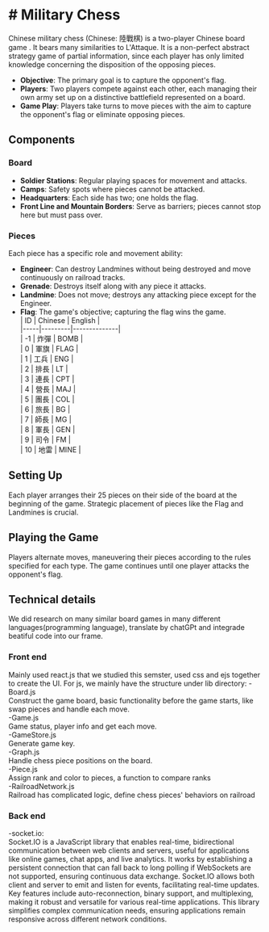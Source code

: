 # # Military Chess

Chinese military chess (Chinese: 陸戰棋) is a two-player Chinese board game . It bears many similarities to L'Attaque. It is a non-perfect abstract strategy game of partial information, since each player has only limited knowledge concerning the disposition of the opposing pieces. 

- **Objective**: The primary goal is to capture the opponent's flag.
- **Players**: Two players compete against each other, each managing their own army set up on a distinctive battlefield represented on a board.
- **Game Play**: Players take turns to move pieces with the aim to capture the opponent's flag or eliminate opposing pieces.

## Components

### Board

- **Soldier Stations**: Regular playing spaces for movement and attacks.
- **Camps**: Safety spots where pieces cannot be attacked.
- **Headquarters**: Each side has two; one holds the flag.
- **Front Line and Mountain Borders**: Serve as barriers; pieces cannot stop here but must pass over.

### Pieces

Each piece has a specific role and movement ability:

- **Engineer**: Can destroy Landmines without being destroyed and move continuously on railroad tracks.
- **Grenade**: Destroys itself along with any piece it attacks.
- **Landmine**: Does not move; destroys any attacking piece except for the Engineer.
- **Flag**: The game's objective; capturing the flag wins the game.  
| ID  | Chinese | English      |  
|-----|---------|--------------|  
| -1  | 炸彈    | BOMB         |  
| 0   | 軍旗    | FLAG         |  
| 1   | 工兵    | ENG          |  
| 2   | 排長    | LT           |  
| 3   | 連長    | CPT          |  
| 4   | 營長    | MAJ          |  
| 5   | 團長    | COL          |  
| 6   | 旅長    | BG           |  
| 7   | 師長    | MG           |  
| 8   | 軍長    | GEN          |  
| 9   | 司令    | FM           |  
| 10  | 地雷    | MINE         |  



## Setting Up

Each player arranges their 25 pieces on their side of the board at the beginning of the game. Strategic placement of pieces like the Flag and Landmines is crucial.

## Playing the Game

Players alternate moves, maneuvering their pieces according to the rules specified for each type. The game continues until one player attacks the opponent's flag.

## Technical details
We did research on many similar board games in many different languages(programming language), translate by chatGPt and integrade beatiful code into our frame.

### Front end
Mainly used react.js that we studied this semster, used css and ejs together to create the UI. For js, we mainly have the structure under lib directory:
-Board.js  
Construct the game board, basic functionality before the game starts, like swap pieces and handle each move.  
-Game.js  
Game status, player info and get each move.  
-GameStore.js  
Generate game key.  
-Graph.js  
Handle chess piece positions on the board.  
-Piece.js  
Assign rank and color to pieces, a function to compare ranks  
-RailroadNetwork.js  
Railroad has complicated logic, define chess pieces' behaviors on railroad  

### Back end 
-socket.io:  
Socket.IO is a JavaScript library that enables real-time, bidirectional communication between web clients and servers, useful for applications like online games, chat apps, and live analytics. It works by establishing a persistent connection that can fall back to long polling if WebSockets are not supported, ensuring continuous data exchange. Socket.IO allows both client and server to emit and listen for events, facilitating real-time updates. Key features include auto-reconnection, binary support, and multiplexing, making it robust and versatile for various real-time applications. This library simplifies complex communication needs, ensuring applications remain responsive across different network conditions.